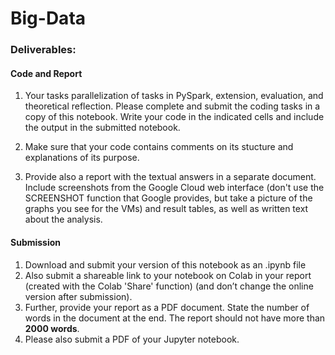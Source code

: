 # Big-Data

### Deliverables:

#### Code and Report

1. Your tasks parallelization of tasks in PySpark, extension, evaluation, and theoretical reflection. Please complete and submit the coding tasks in a copy of this notebook. Write your code in the indicated cells and include the output in the submitted notebook.

2. Make sure that your code contains comments on its stucture and explanations of its purpose.

3. Provide also a report with the textual answers in a separate document. Include screenshots from the Google Cloud web interface (don't use the SCREENSHOT function that Google provides, but take a picture of the graphs you see for the VMs) and result tables, as well as written text about the analysis.

#### Submission

1. Download and submit your version of this notebook as an .ipynb file
2. Also submit a shareable link to your notebook on Colab in your report (created with the Colab 'Share' function) (and don’t change the online version after submission).
3. Further, provide your report as a PDF document. State the number of words in the document at the end. The report should not have more than **2000 words**.
4. Please also submit a PDF of your Jupyter notebook.
